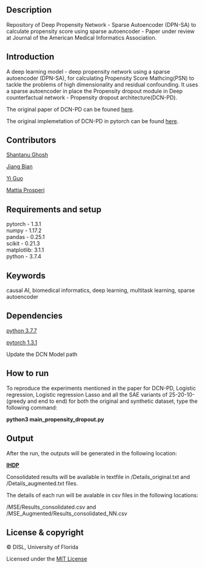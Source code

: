 ## Description
Repository of Deep Propensity Network - Sparse Autoencoder (DPN-SA) to calculate propensity score using sparse autoencoder - Paper under review at Journal of the American Medical Informatics Association.

## Introduction
A deep learning model - deep propensity network using a sparse autoencoder (DPN-SA), for calculating Propensity Score Mathcing(PSN) to tackle the problems of high dimensionality and residual confounding. It uses a sparse autoencoder in place the Propensity dropout module in Deep counterfactual network - Propensity dropout architecture(DCN-PD). 

The original paper of DCN-PD can be founed [here](https://arxiv.org/pdf/1706.05966.pdf).

The original implemetation of DCN-PD in pytorch can be found [here](https://github.com/Shantanu48114860/Deep-Counterfactual-Networks-with-Propensity-Dropout).

## Contributors
[Shantanu Ghosh](https://www.linkedin.com/in/shantanu-ghosh-b369783a/)

[Jiang Bian](http://jiangbian.me/)

[Yi Guo](https://hobi.med.ufl.edu/profile/guo-yi/)

[Mattia Prosperi](https://epidemiology.phhp.ufl.edu/profile/prosperi-mattia/)

## Requirements and setup
pytorch - 1.3.1 <br/>
numpy - 1.17.2 <br/>
pandas - 0.25.1 <br/>
scikit - 0.21.3 <br/>
matplotlib: 3.1.1 <br/>
python -  3.7.4 <br/>


## Keywords
causal AI, biomedical informatics, deep learning, multitask learning, sparse autoencoder

## Dependencies
[python 3.7.7](https://www.python.org/downloads/release/python-374/)

[pytorch 1.3.1](https://pytorch.org/get-started/previous-versions/)

Update the DCN Model path

## How to run
To reproduce the experiments mentioned in the paper for DCN-PD, Logistic regression, Logistic regression Lasso 
and all the SAE variants of 25-20-10- (greedy and end to end) for both the
original and synthetic dataset, type the following
command: 

<b>python3 main_propensity_dropout.py</b>

## Output
After the run, the outputs will be generated in the following location:

<b>[IHDP](https://github.com/Shantanu48114860/DPN-SA/tree/master/MSE) </b>

Consolidated results will be available in textfile in /Details_original.txt and /Details_augmented.txt files.

The details of each run will be avalable in csv files in the following locations:

/MSE/Results_consolidated.csv and /MSE_Augmented/Results_consolidated_NN.csv



## License & copyright
© DISL, University of Florida

Licensed under the [MIT License](LICENSE)
